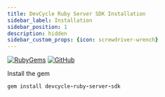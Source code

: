 ```yaml
---
title: DevCycle Ruby Server SDK Installation
sidebar_label: Installation
sidebar_position: 1
description: hidden
sidebar_custom_props: {icon: screwdriver-wrench}
---
```


[![RubyGems](https://badgen.net/rubygems/v/devcycle-ruby-server-sdk/latest)](https://rubygems.org/gems/devcycle-ruby-server-sdk)
[![GitHub](https://img.shields.io/github/stars/devcyclehq/ruby-server-sdk.svg?style=social&label=Star&maxAge=2592000)](https://github.com/DevCycleHQ/ruby-server-sdk)


Install the gem

```ruby 
gem install devcycle-ruby-server-sdk
```
